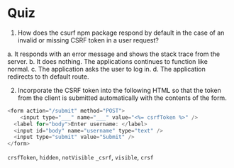 # Quiz

1. How does the csurf npm package respond by default in the case of an invalid or missing CSRF token in a user request?

a. It responds with an error message and shows the stack trace from the server.
b. It does nothing. The applications continues to function like normal.
c. The application asks the user to log in.
d. The application redirects to th default route.

2. Incorporate the CSRF token into the following HTML so that the token from the client is submitted automatically with the contents of the form.

```js
<form action="/submit" method="POST">
    <input type="___" name="___" value="<%= csrfToken %>" />
  <label for="body">Enter username: </label>
  <input id="body" name="username" type="text" />
  <input type="submit" value="Submit" />
</form>
```

`crsfToken`, `hidden`, `notVisible` `_csrf`, `visible`, `crsf`